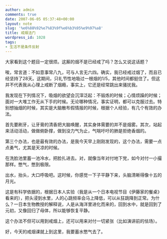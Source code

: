 ```yaml
---
author: admin
comments: true
date: 2007-06-05 05:37:48+00:00
layout: note
slug: '%e6%88%92%e7%83%9f%e6%b3%95%e9%97%a8'
title: 戒烟法门
wordpress_id: 1028
tags:
- 生活不是条件反射
---
```


大家看到这个题目一定很烦。这厮的烟不是已经戒了吗？怎么又说这话题？

唉，常言道：不如意事常八九，可与人言无六四。确实，我已经戒过烟了，而且已经坚持了28天。这期间，只礼节性地吸过一根烟的1/5，其他时间都挺住了。但这并不代表我从心理上戒断了烟瘾，事实上，它还是经常跳出来骚扰我。

我发现在下列情况下，吸烟的欲望会沉滓泛起：不锻炼的时候；心情烦躁的时候；面对一大堆工作无从下手的时候。无论哪种情况，事实证明，都可以克服过去。特别想抽烟的时候，其实是大脑散布假情报的时候，根据个人经验，有几个有效的办法。

首先要刷牙，让牙膏的清香把大脑唤醒，其实身体需要的并不是烟雾。其次，站起来活动活动，做做俯卧撑，做到没力气为止，气喘吁吁的肺是拒绝香烟的。

第三个办法，也是最有效的办法，是我今天早上刚刚发现的，这个办法，需要一点点勇气，尤其是天凉的时候。

在洗脸池里蓄一池冷水，把脸扎进去。对，就像当年对付地下党，如今对付一小撮那样。憋气，憋到极限。

出水，抬头，大口呼吸吧。这时候，你感觉一下子平静下来，头脑清晰得像十五的月光。

这是有科学依据的，根据日本人实验（我是从一个日本电视节目《伊藤家的餐桌》看来的），把头浸到水里，人的心跳频率会马上降低，可以从狂跳降到正常。为什么？一日本生物教授的解释说，人是从海洋里进化而来的，回到水中，就是回到了元初，又像回归了母体，所以能够恢复平静。

这个办法不但可以用到戒烟上，还可以用来对付一切紧张（比如演讲前的怯场）。

好，今天的戒烟课就上到这里，我要蓄水憋气去了。
